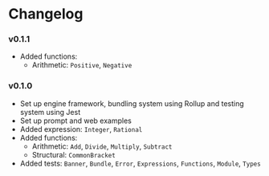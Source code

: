 # Changelog

### v0.1.1
- Added functions:
  - Arithmetic: `Positive`, `Negative`
### v0.1.0
- Set up engine framework, bundling system using Rollup and testing system using Jest
- Set up prompt and web examples
- Added expression: `Integer`, `Rational`
- Added functions:
  - Arithmetic: `Add`, `Divide`, `Multiply`, `Subtract`
  - Structural: `CommonBracket`
- Added tests: `Banner`, `Bundle`, `Error`, `Expressions`, `Functions`, `Module`, `Types`
